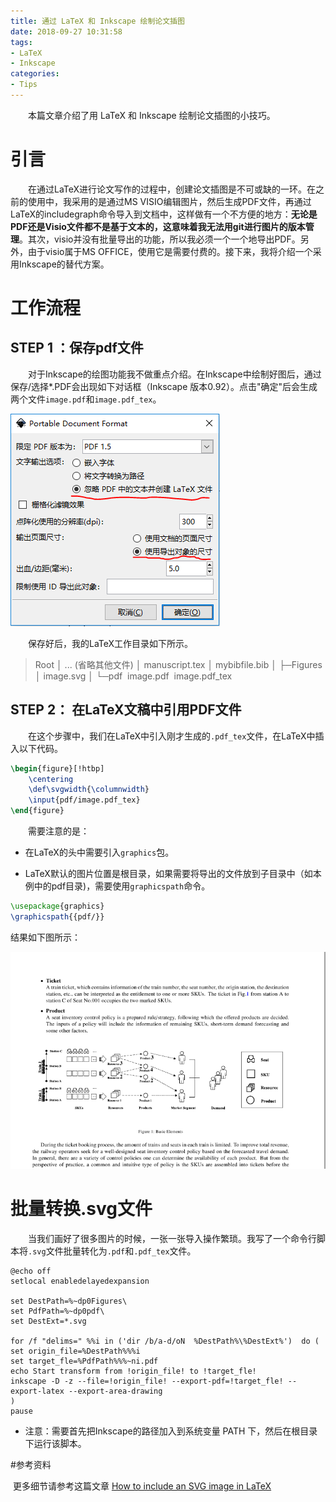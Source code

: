 ```yaml
---
title: 通过 LaTeX 和 Inkscape 绘制论文插图
date: 2018-09-27 10:31:58
tags: 
- LaTeX
- Inkscape
categories:
- Tips
---
```


&emsp;&emsp;本篇文章介绍了用 LaTeX 和 Inkscape 绘制论文插图的小技巧。

<!-- more -->

# 引言

&emsp;&emsp;在通过LaTeX进行论文写作的过程中，创建论文插图是不可或缺的一环。在之前的使用中，我采用的是通过MS VISIO编辑图片，然后生成PDF文件，再通过LaTeX的includegraph命令导入到文档中，这样做有一个不方便的地方：**无论是PDF还是Visio文件都不是基于文本的，这意味着我无法用git进行图片的版本管理**。其次，visio并没有批量导出的功能，所以我必须一个一个地导出PDF。另外，由于visio属于MS OFFICE，使用它是需要付费的。接下来，我将介绍一个采用Inkscape的替代方案。

# 工作流程

## STEP 1 ：保存pdf文件 
&emsp;&emsp;对于Inkscape的绘图功能我不做重点介绍。在Inkscape中绘制好图后，通过保存/选择*.PDF会出现如下对话框（Inkscape 版本0.92）。点击"确定"后会生成两个文件`image.pdf`和`image.pdf_tex`。

![1](DrawingWithLaTexAndInkscape/1.PNG)

&emsp;&emsp;保存好后，我的LaTeX工作目录如下所示。

>Root
>│  ... (省略其他文件)
>│  manuscript.tex
>│  mybibfile.bib
>│
>├─Figures
>│      image.svg
>│
>└─pdf
>​        image.pdf
>​        image.pdf_tex

## STEP 2： 在LaTeX文稿中引用PDF文件
&emsp;&emsp;在这个步骤中，我们在LaTeX中引入刚才生成的`.pdf_tex`文件，在LaTeX中插入以下代码。

```latex
\begin{figure}[!htbp] 
    \centering
    \def\svgwidth{\columnwidth}
    \input{pdf/image.pdf_tex}
\end{figure}
```

&emsp;&emsp;需要注意的是：

* 在LaTeX的头中需要引入`graphics`包。

* LaTeX默认的图片位置是根目录，如果需要将导出的文件放到子目录中（如本例中的pdf目录)，需要使用`graphicspath`命令。

```latex
\usepackage{graphics}
\graphicspath{{pdf/}}
```
结果如下图所示：

![2](DrawingWithLaTexAndInkscape/2.PNG)

# 批量转换.svg文件

&emsp;&emsp;当我们画好了很多图片的时候，一张一张导入操作繁琐。我写了一个命令行脚本将`.svg`文件批量转化为`.pdf`和`.pdf_tex`文件。

```shell
@echo off
setlocal enabledelayedexpansion

set DestPath=%~dp0Figures\
set PdfPath=%~dp0pdf\
set DestExt=*.svg

for /f "delims=" %%i in ('dir /b/a-d/oN  %DestPath%\%DestExt%')  do (
set origin_file=%DestPath%%%i
set target_fle=%PdfPath%%%~ni.pdf
echo Start transform from !origin_file! to !target_fle!
inkscape -D -z --file=!origin_file! --export-pdf=!target_fle! --export-latex --export-area-drawing
)
pause
```
- 注意：需要首先把Inkscape的路径加入到系统变量 PATH 下，然后在根目录下运行该脚本。

#参考资料 

​       更多细节请参考这篇文章 [How to include an SVG image in LaTeX](http://mirror.las.iastate.edu/tex-archive/info/svg-inkscape/InkscapePDFLaTeX.pdf)



